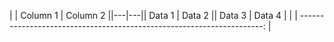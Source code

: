 
| | Column 1 | Column 2 ||---|---|| Data 1 | Data 2 || Data 3 | Data 4 | |
| ---------------------------------------------------------------------: |
